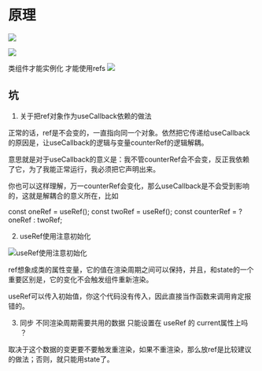 # 原理

![](https://tva1.sinaimg.cn/large/007S8ZIlgy1geozbrcitqj30q60ffaan.jpg)

![](https://tva1.sinaimg.cn/large/007S8ZIlgy1geozbrcitqj30q60ffaan.jpg)


类组件才能实例化
才能使用refs
![](https://tva1.sinaimg.cn/large/007S8ZIlgy1geozrwvw9kj30kj05agmf.jpg)



## 坑

1. 关于把ref对象作为useCallback依赖的做法

正常的话，ref是不会变的，一直指向同一个对象。依然把它传递给useCallback的原因是，让useCallback的逻辑与变量counterRef的逻辑解耦。

意思就是对于useCallback的意义是：我不管counterRef会不会变，反正我依赖了它，为了我能正常运行，我必须把它声明出来。

你也可以这样理解，万一counterRef会变化，那么useCallback是不会受到影响的，这就是解耦合的意义所在，比如

const oneRef = useRef();
const twoRef = useRef();
const counterRef = <somecondition> ? oneRef : twoRef;

2. useRef使用注意初始化

![useRef使用注意初始化](https://tva1.sinaimg.cn/large/007S8ZIlgy1gezql8pc2uj30f208u748.jpg)

ref想象成类的属性变量，它的值在渲染周期之间可以保持，并且，和state的一个重要区别是，它的变化不会触发组件重新渲染。

useRef可以传入初始值，你这个代码没有传入，因此直接当作函数来调用肯定报错的。

3. 同步 不同渲染周期需要共用的数据 只能设置在 useRef 的 current属性上吗 ？

取决于这个数据的变更要不要触发重渲染，如果不重渲染，那么放ref是比较建议的做法；否则，就只能用state了。



